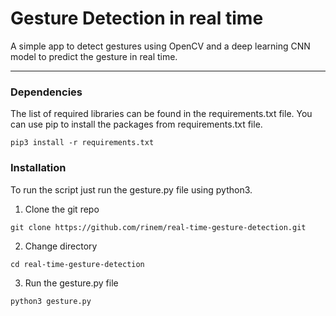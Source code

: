 # Gesture Detection in real time 
A simple app to detect gestures using OpenCV and a deep learning CNN model to predict the gesture in real time.

- - - - 

### Dependencies
The list of required libraries can be found in the requirements.txt file. 
You can use pip to install the packages from requirements.txt file. 
```
pip3 install -r requirements.txt
```

### Installation
To run the script just run the gesture.py file using python3.
1. Clone the git repo
```
git clone https://github.com/rinem/real-time-gesture-detection.git
```
2. Change directory 
```
cd real-time-gesture-detection
```

3. Run the gesture.py file
```
python3 gesture.py
```




